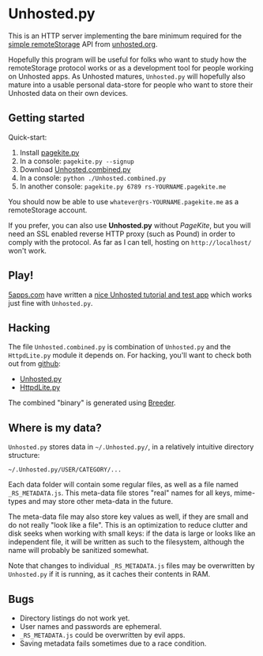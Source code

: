 # Unhosted.py #

This is an HTTP server implementing the bare minimum required for the
[simple remoteStorage](http://www.w3.org/community/rww/wiki/Read-write-web-00#simple)
API from [unhosted.org](http://unhosted.org/).

Hopefully this program will be useful for folks who want to study how
the remoteStorage protocol works or as a development tool for people
working on Unhosted apps.  As Unhosted matures, `Unhosted.py` will
hopefully also mature into a usable personal data-store for people who
want to store their Unhosted data on their own devices.


## Getting started ##

Quick-start:

   1. Install [pagekite.py](https://pagekite.net/downloads/)
   2. In a console: `pagekite.py --signup`
   3. Download [Unhosted.combined.py](https://raw.github.com/pagekite/plugins-pyUnhosted/master/bin/Unhosted.combined.py)
   4. In a console: `python ./Unhosted.combined.py`
   5. In another console: `pagekite.py 6789 rs-YOURNAME.pagekite.me`

You should now be able to use `whatever@rs-YOURNAME.pagekite.me` as a
remoteStorage account.

If you prefer, you can also use **Unhosted.py** without *PageKite*, but you
will need an SSL enabled reverse HTTP proxy (such as Pound) in order to comply
with the protocol.  As far as I can tell, hosting on `http://localhost/`
won't work.


## Play! ##

[5apps.com](http://5apps.com/) have written a [nice Unhosted tutorial
and test app](http://tutorial.unhosted.5apps.com/) which works just fine
with `Unhosted.py`.


## Hacking ##

The file `Unhosted.combined.py` is combination of `Unhosted.py` and the
`HttpdLite.py` module it depends on.  For hacking, you'll want to check
both out from [github](https://github.com/):

   * [Unhosted.py](https://github.com/pagekite/plugins-pyUnhosted)
   * [HttpdLite.py](https://github.com/pagekite/plugins-pyHttpdLite)

The combined "binary" is generated using
[Breeder](https://github.com/pagekite/PyBreeder).


## Where is my data? ##

`Unhosted.py` stores data in `~/.Unhosted.py/`, in a relatively intuitive
directory structure:

    ~/.Unhosted.py/USER/CATEGORY/...

Each data folder will contain some regular files, as well as a file named
`_RS_METADATA.js`.  This meta-data file stores "real" names for all keys,
mime-types and may store other meta-data in the future.

The meta-data file may also store key values as well, if they are small
and do not really "look like a file".  This is an optimization to reduce
clutter and disk seeks when working with small keys: if the data is large
or looks like an independent file, it will be written as such to the
filesystem, although the name will probably be sanitized somewhat.

Note that changes to individual `_RS_METADATA.js` files may be overwritten
by `Unhosted.py` if it is running, as it caches their contents in RAM.


## Bugs ##

   * Directory listings do not work yet.
   * User names and passwords are ephemeral.
   * `_RS_METADATA.js` could be overwritten by evil apps.
   * Saving metadata fails sometimes due to a race condition.


